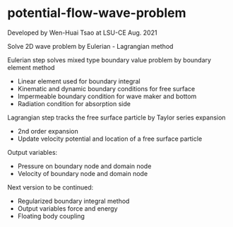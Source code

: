 # potential-flow-wave-problem

Developed by Wen-Huai Tsao at LSU-CE
Aug. 2021

Solve 2D wave problem by Eulerian - Lagrangian method

Eulerian step solves mixed type boundary value problem by boundary element method
- Linear element used for boundary integral
- Kinematic and dynamic boundary conditions for free surface
- Impermeable boundary condition for wave maker and bottom
- Radiation condition for absorption side

Lagrangian step tracks the free surface particle by Taylor series expansion
- 2nd order expansion
- Update velocity potential and location of a free surface particle

Output variables:
- Pressure on boundary node and domain node
- Velocity of boundary node and domain node

Next version to be continued:
- Regularized boundary integral method
- Output variables force and energy
- Floating body coupling
